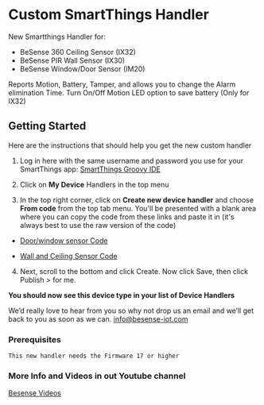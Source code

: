 # Custom SmartThings Handler
New Smartthings Handler for:
* BeSense 360 Ceiling Sensor (IX32)
* BeSense PIR Wall Sensor (IX30)
* BeSense Window/Door Sensor (IM20)

Reports Motion, Battery, Tamper, and allows you to change the Alarm elimination Time.
Turn On/Off Motion LED option to save battery (Only for IX32)


## Getting Started

Here are the instructions that should help you get the new custom handler

1. Log in here with the same username and password you use for your SmartThings app: [SmartThings Groovy IDE](https://consigliere-regional.api.smartthings.com)

2. Click on **My Device** Handlers in the top menu

3. In the top right corner, click on **Create new device handler** and choose **From code** from the top tab menu. You'll be presented with a blank area where you can copy the code from these links and paste it in (it's always best to use the raw version of the code)


* [Door/window sensor Code](https://github.com/besense-iot/smartthings_handler/blob/master/besense-door-window-sensor-zwave-plus.groovy)

* [Wall and Ceiling Sensor Code](https://github.com/besense-iot/smartthings_handler/blob/master/besense-motion-sensor-zwave-plus.groovy)

4. Next, scroll to the bottom and click Create. Now click Save, then click Publish > for me.

**You should now see this device type in your list of Device Handlers**


We’d really love to hear from you so why not drop us an email and we’ll get back to you as soon as we can.
[info@besense-iot.com](http://besense-iot.com/)



### Prerequisites

```
This new handler needs the Firmware 17 or higher

```
### More Info and Videos in out Youtube channel

[Besense Videos](https://www.youtube.com/channel/UCM1G8ks3bRvOLTWLYpe0oFw)
